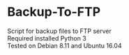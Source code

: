 # Backup-To-FTP
Script for backup files to FTP server  
Required installed Python 3  
Tested on Debian 8.11 and Ubuntu 16.04
